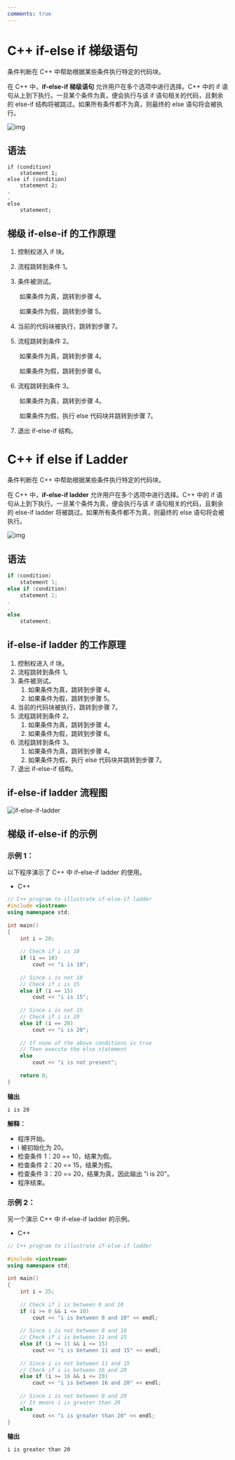```yaml
---
comments: true
---
```

# C++ if-else if 梯级语句

条件判断在 C++ 中帮助根据某些条件执行特定的代码块。

在 C++ 中，**if-else-if 梯级语句** 允许用户在多个选项中进行选择。C++ 中的 if 语句从上到下执行。一旦某个条件为真，便会执行与该 if 语句相关的代码，且剩余的 else-if 结构将被跳过。如果所有条件都不为真，则最终的 else 语句将会被执行。

![img](https://media.geeksforgeeks.org/wp-content/uploads/20191114112014/If-else-if-ladder-GeeksforGeeks-1.jpg)

## 语法

```
if (condition)
    statement 1;
else if (condition)
    statement 2;
.
.
else
    statement;
```

## 梯级 if-else-if 的工作原理

1. 控制权进入 if 块。

2. 流程跳转到条件 1。

3. 条件被测试。

   ​	如果条件为真，跳转到步骤 4。

   ​	如果条件为假，跳转到步骤 5。

4. 当前的代码块被执行，跳转到步骤 7。

5. 流程跳转到条件 2。

   ​	如果条件为真，跳转到步骤 4。

   ​	如果条件为假，跳转到步骤 6。

6. 流程跳转到条件 3。

   ​	如果条件为真，跳转到步骤 4。

   ​	如果条件为假，执行 else 代码块并跳转到步骤 7。

7. 退出 if-else-if 结构。

# C++ if else if Ladder

条件判断在 C++ 中帮助根据某些条件执行特定的代码块。

在 C++ 中，**if-else-if ladder** 允许用户在多个选项中进行选择。C++ 中的 if 语句从上到下执行。一旦某个条件为真，便会执行与该 if 语句相关的代码，且剩余的 else-if ladder 将被跳过。如果所有条件都不为真，则最终的 else 语句将会被执行。

![img](https://media.geeksforgeeks.org/wp-content/uploads/20191114112014/If-else-if-ladder-GeeksforGeeks-1.jpg)

## **语法**

```cpp
if (condition)
    statement 1;
else if (condition)
    statement 2;
.
.
else
    statement;
```

## **if-else-if ladder 的工作原理**

1. 控制权进入 if 块。
2. 流程跳转到条件 1。
3. 条件被测试。
   1. 如果条件为真，跳转到步骤 4。
   2. 如果条件为假，跳转到步骤 5。
4. 当前的代码块被执行，跳转到步骤 7。
5. 流程跳转到条件 2。
   1. 如果条件为真，跳转到步骤 4。
   2. 如果条件为假，跳转到步骤 6。
6. 流程跳转到条件 3。
   1. 如果条件为真，跳转到步骤 4。
   2. 如果条件为假，执行 else 代码块并跳转到步骤 7。
7. 退出 if-else-if 结构。

## **if-else-if ladder 流程图**

![if-else-if-ladder](https://media.geeksforgeeks.org/wp-content/uploads/decision-making-c-4.png)

## 梯级 if-else-if 的示例

### 示例 1：

以下程序演示了 C++ 中 if-else-if ladder 的使用。

- C++

```cpp
// C++ program to illustrate if-else-if ladder  
#include <iostream>  
using namespace std;  
    
int main()  
{  
    int i = 20;  
    
    // Check if i is 10  
    if (i == 10)  
        cout << "i is 10";  
    
    // Since i is not 10  
    // Check if i is 15  
    else if (i == 15)  
        cout << "i is 15";  
    
    // Since i is not 15  
    // Check if i is 20  
    else if (i == 20)  
        cout << "i is 20";  
    
    // If none of the above conditions is true  
    // Then execute the else statement  
    else
        cout << "i is not present";  
    
    return 0;  
}
```

**输出**

```
i is 20
```

**解释：**

- 程序开始。
- i 被初始化为 20。
- 检查条件 1：20 == 10，结果为假。
- 检查条件 2：20 == 15，结果为假。
- 检查条件 3：20 == 20，结果为真，因此输出 "i is 20"。
- 程序结束。

### 示例 2：

另一个演示 C++ 中 if-else-if ladder 的示例。

- C++

```cpp
// C++ program to illustrate if-else-if ladder 
  
#include <iostream> 
using namespace std; 
  
int main() 
{ 
    int i = 25; 
  
    // Check if i is between 0 and 10 
    if (i >= 0 && i <= 10) 
        cout << "i is between 0 and 10" << endl; 
  
    // Since i is not between 0 and 10 
    // Check if i is between 11 and 15 
    else if (i >= 11 && i <= 15) 
        cout << "i is between 11 and 15" << endl; 
  
    // Since i is not between 11 and 15 
    // Check if i is between 16 and 20 
    else if (i >= 16 && i <= 20) 
        cout << "i is between 16 and 20" << endl; 
  
    // Since i is not between 0 and 20 
    // It means i is greater than 20 
    else
        cout << "i is greater than 20" << endl; 
}
```

**输出**

```
i is greater than 20
```